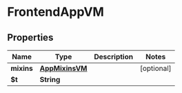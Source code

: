 

# FrontendAppVM


## Properties

| Name | Type | Description | Notes |
|------------ | ------------- | ------------- | -------------|
|**mixins** | [**AppMixinsVM**](AppMixinsVM.md) |  |  [optional] |
|**$t** | **String** |  |  |



